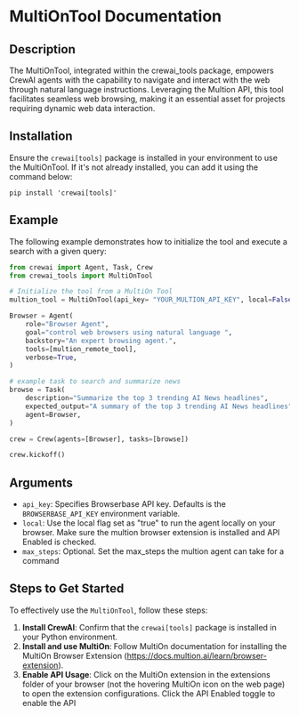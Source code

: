 # MultiOnTool Documentation

## Description
The MultiOnTool, integrated within the crewai_tools package, empowers CrewAI agents with the capability to navigate and interact with the web through natural language instructions. Leveraging the Multion API, this tool facilitates seamless web browsing, making it an essential asset for projects requiring dynamic web data interaction.

## Installation
Ensure the `crewai[tools]` package is installed in your environment to use the MultiOnTool. If it's not already installed, you can add it using the command below:
```shell
pip install 'crewai[tools]'
```

## Example
The following example demonstrates how to initialize the tool and execute a search with a given query:

```python
from crewai import Agent, Task, Crew
from crewai_tools import MultiOnTool

# Initialize the tool from a MultiOn Tool
multion_tool = MultiOnTool(api_key= "YOUR_MULTION_API_KEY", local=False)

Browser = Agent(
    role="Browser Agent",
    goal="control web browsers using natural language ",
    backstory="An expert browsing agent.",
    tools=[multion_remote_tool],
    verbose=True,
)

# example task to search and summarize news
browse = Task(
    description="Summarize the top 3 trending AI News headlines",
    expected_output="A summary of the top 3 trending AI News headlines",
    agent=Browser,
)

crew = Crew(agents=[Browser], tasks=[browse])

crew.kickoff()
```

## Arguments

- `api_key`: Specifies Browserbase API key. Defaults is the `BROWSERBASE_API_KEY` environment variable.
- `local`: Use the local flag set as "true" to run the agent locally on your browser. Make sure the multion browser extension is installed and API Enabled is checked.
- `max_steps`: Optional. Set the max_steps the multion agent can take for a command

## Steps to Get Started
To effectively use the `MultiOnTool`, follow these steps:

1. **Install CrewAI**: Confirm that the `crewai[tools]` package is installed in your Python environment.
2. **Install and use MultiOn**: Follow MultiOn documentation for installing the MultiOn Browser Extension (https://docs.multion.ai/learn/browser-extension).
3. **Enable API Usage**: Click on the MultiOn extension in the extensions folder of your browser (not the hovering MultiOn icon on the web page) to open the extension configurations. Click the API Enabled toggle to enable the API                             

